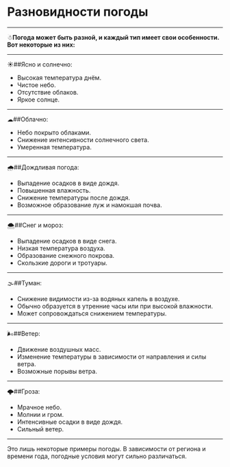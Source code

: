 # Разновидности погоды
***
☃**Погода может быть разной, и каждый тип имеет свои особенности. Вот некоторые из них:**
***
☀##Ясно и солнечно:
   - Высокая температура днём.
   - Чистое небо.
   - Отсутствие облаков.
   - Яркое солнце.
***
☁##Облачно:
   - Небо покрыто облаками.
   - Снижение интенсивности солнечного света.
   - Умеренная температура.
***
🌧##Дождливая погода:
   - Выпадение осадков в виде дождя.
   - Повышенная влажность.
   - Снижение температуры после дождя.
   - Возможное образование луж и намокшая почва.
***
🌨##Снег и мороз:
   - Выпадение осадков в виде снега.
   - Низкая температура воздуха.
   - Образование снежного покрова.
   - Скользкие дороги и тротуары.
***
🌫##Туман:
   - Снижение видимости из-за водяных капель в воздухе.
   - Обычно образуется в утренние часы или при высокой влажности.
   - Может сопровождаться снижением температуры.
***
🌬##Ветер:
   - Движение воздушных масс.
   - Изменение температуры в зависимости от направления и силы ветра.
   - Возможные порывы ветра.
***
🌩##Гроза:
   - Мрачное небо.
   - Молнии и гром.
   - Интенсивные осадки в виде дождя.
   - Сильный ветер.
***
Это лишь некоторые примеры погоды. В зависимости от региона и времени года, погодные условия могут сильно различаться.